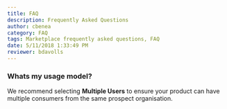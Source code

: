 ```yaml
---
title: FAQ
description: Frequently Asked Questions
author: cbenea
category: FAQ
tags: Marketplace frequently asked questions, FAQ
date: 5/11/2018 1:33:49 PM 
reviewer: bdavolls
---
```


### Whats my usage model?

We recommend selecting **Multiple Users** to ensure your product can have multiple consumers from the same prospect organisation.


